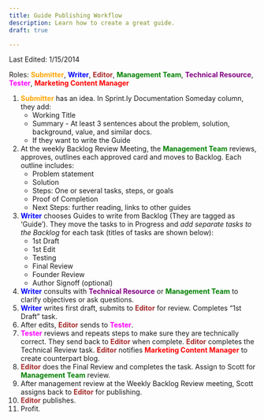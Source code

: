 ```yaml
---
title: Guide Publishing Workflow
description: Learn how to create a great guide.
draft: true

---
```


Last Edited: 1/15/2014

Roles: <span style="color: orange">**Submitter**</span>, <span style="color: blue">**Writer**</span>, <span style="color: brown">**Editor**</span>, <span style="color: green">**Management Team**</span>, <span style="color: purple">**Technical Resource**</span>, <span style="color: magenta">**Tester**</span>, <span style="color: red">**Marketing Content Manager**</span>

1. <span style="color: orange">**Submitter**</span> has an idea. In Sprint.ly Documentation Someday column, they add:  
    - Working Title  
    - Summary - At least 3 sentences about the problem, solution, background, value, and similar docs.  
    - If they want to write the Guide  
2. At the weekly Backlog Review Meeting, the <span style="color: green">**Management Team**</span> reviews, approves, outlines each approved card and moves to Backlog. Each outline includes:
    - Problem statement
    - Solution
    - Steps: One or several tasks, steps, or goals
    - Proof of Completion
    - Next Steps: further reading, links to other guides
3. <span style="color: blue">**Writer**</span> chooses Guides to write from Backlog (They are tagged as ‘Guide’). They move the tasks to in Progress and *add separate tasks to the Backlog* for each task (titles of tasks are shown below):
    - 1st Draft
    - 1st Edit
    - Testing
    - Final Review
    - Founder Review
    - Author Signoff (optional)
4. <span style="color: blue">**Writer**</span> consults with <span style="color: purple">**Technical Resource**</span> or <span style="color: green">**Management Team**</span> to clarify objectives or ask questions.
5. <span style="color: blue">**Writer**</span> writes first draft, submits to <span style="color: brown">**Editor**</span> for review. Completes “1st Draft” task.
6. After edits, <span style="color: brown">**Editor**</span> sends to <span style="color: magenta">**Tester**</span>.
7. <span style="color: magenta">**Tester**</span> reviews and repeats steps to make sure they are technically correct. They send back to <span style="color: brown">**Editor**</span> when complete. <span style="color: brown">**Editor**</span> completes the Technical Review task. <span style="color: brown">**Editor**</span> notifies <span style="color: red">**Marketing Content Manager**</span> to create counterpart blog.
8. <span style="color: brown">**Editor**</span> does the Final Review and completes the task. Assign to Scott for <span style="color: green">**Management Team**</span> review.
9. After management review at the Weekly Backlog Review meeting, Scott assigns back to <span style="color: brown">**Editor**</span> for publishing.
10. <span style="color: brown">**Editor**</span> publishes.
11. Profit.
